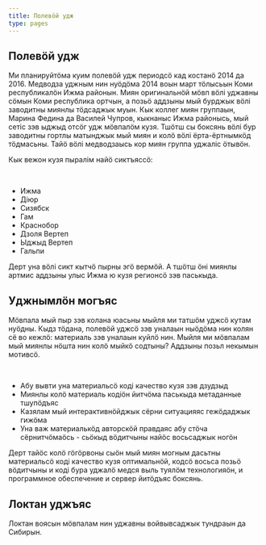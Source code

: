 ```yaml
---
title: Полевӧй удж
type: pages
---
```


## Полевӧй удж

Ми планируйтӧма куим полевӧй удж периодсӧ кад костанӧ 2014 да 2016. Медводза уджным нин нуӧдӧма 2014 воын март тӧлысьын Коми республикалӧн Ижма районын. Миян оригинальнӧй мӧвп вӧлі уджавны сӧмын Коми республика ортчын, а позьӧ аддзыны мый бурджык вӧлі заводитны миянлы тӧдсаджык муын. Кык коллег миян группаын, Марина Федина да Василей Чупров, кыкнаныс Ижма районысь, мый сетіс зэв ыджыд отсӧг удж мӧвпалӧм кузя. Тшӧтш сы боксянь вӧлі бур заводитны гортлы матынджык мый миян и колӧ вӧлі ёрта-ёртнымкӧд тӧдмасьны. Тайӧ вӧлі медводзаысь кор миян группа уджаліс ӧтывӧн.

Кык вежон кузя пыралім найӧ сиктъяссӧ:

</br>

- Ижма
- Діюр
- Сизябск
- Гам
- Краснобор
- Дзоля Вертеп
- Ыджыд Вертеп
- Гальпи

Дерт уна вӧлі сикт кытчӧ пырны эгӧ вермӧй. А тшӧтш ӧні миянлы артмис аддзыны улыс Ижма ю кузя регионсӧ зэв паськыда.

## Уджнымлӧн могъяс

Мӧвпала мый пыр зэв колана юасьны мыйля ми татшӧм уджсӧ кутам нуӧдны. Кыдз тӧдана, полевӧй уджсӧ зэв уналаын ныӧдӧма нин колян сё во кежлӧ: материаль зэв уналаын куйлӧ нин. Мыйля ми мӧвпалам мый миянлы нӧшта нин колӧ мыйкӧ содтыны? Аддзыны позьл некымын мотивсӧ.

</br>

- Абу вывти уна материальсӧ коді качество кузя зэв дзудзыд
- Миянлы колӧ материаль кодіӧн йитчӧма паськыда метаданные тшупӧдъяс
- Казялам мый интерактивнӧйджык сёрни ситуацияяс гежӧдаджык гижӧма
- Уна важ материалькӧд авторскӧй правдаяс абу стӧча сёрнитчӧмаӧсь - сьӧкыд вӧдитчыны найӧс восьсаджык ногӧн

Дерт тайӧс колӧ гӧгӧрвоны сыӧн мый миян могным дасьтны материальсӧ коді качество кузя оптимальнӧй, кодсӧ восьса позьӧ вӧдитчыны и коді бура уджалӧ медся выль туялӧм технологияӧн, и программное обеспечение и сервер йитӧдъяс боксянь.

## Локтан уджъяс

Локтан воясын мӧвпалам нин уджавны войвывсаджык тундраын да Сибирын.
